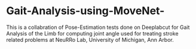 # Gait-Analysis-using-MoveNet-
This is a collabration of Pose-Estimation tests done on Deeplabcut for Gait Analysis of the Limb for computing joint angle used for treating stroke related problems at NeuRRo Lab, University of Michigan, Ann Arbor.
